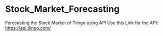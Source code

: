 # Stock_Market_Forecasting
Forecasting the Stock Market of Tiingo using API
Use this Link for the API: https://api.tiingo.com/
